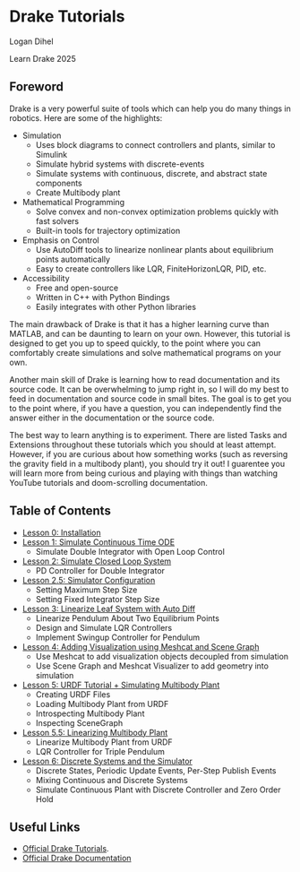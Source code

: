 # Drake Tutorials

Logan Dihel

Learn Drake 2025

## Foreword

Drake is a very powerful suite of tools which can help you do many things in robotics. Here are some of the highlights:

* Simulation
    * Uses block diagrams to connect controllers and plants, similar to Simulink
    * Simulate hybrid systems with discrete-events
    * Simulate systems with continuous, discrete, and abstract state components
    * Create Multibody plant
* Mathematical Programming
    * Solve convex and non-convex optimization problems quickly with fast solvers
    * Built-in tools for trajectory optimization
* Emphasis on Control
    * Use AutoDiff tools to linearize nonlinear plants about equilibrium points automatically
    * Easy to create controllers like LQR, FiniteHorizonLQR, PID, etc.
* Accessibility
    * Free and open-source
    * Written in C++ with Python Bindings
    * Easily integrates with other Python libraries

The main drawback of Drake is that it has a higher learning curve than MATLAB, and can be daunting to learn on your own. However, this tutorial is designed to get you up to speed quickly, to the point where you can comfortably create simulations and solve mathematical programs on your own.

Another main skill of Drake is learning how to read documentation and its source code. It can be overwhelming to jump right in, so I will do my best to feed in documentation and source code in small bites. The goal is to get you to the point where, if you have a question, you can independently find the answer either in the documentation or the source code.

The best way to learn anything is to experiment. There are listed Tasks and Extensions throughout these tutorials which you should at least attempt. However, if you are curious about how something works (such as reversing the gravity field in a multibody plant), you should try it out! I guarentee you will learn more from being curious and playing with things than watching YouTube tutorials and doom-scrolling documentation.

## Table of Contents

* [Lesson 0: Installation](./Lesson-0)
* [Lesson 1: Simulate Continuous Time ODE](./Lesson-1)
    * Simulate Double Integrator with Open Loop Control
* [Lesson 2: Simulate Closed Loop System](./Lesson-2)
    * PD Controller for Double Integrator
* [Lesson 2.5: Simulator Configuration](./Lesson-2.5/)
    * Setting Maximum Step Size
    * Setting Fixed Integrator Step Size
* [Lesson 3: Linearize Leaf System with Auto Diff](./Lesson-3/)
    * Linearize Pendulum About Two Equilibrium Points
    * Design and Simulate LQR Controllers
    * Implement Swingup Controller for Pendulum
* [Lesson 4: Adding Visualization using Meshcat and Scene Graph](./Lesson-4/)
    * Use Meshcat to add visualization objects decoupled from simulation
    * Use Scene Graph and Meshcat Visualizer to add geometry into simulation
* [Lesson 5: URDF Tutorial + Simulating Multibody Plant](./Lesson-5/)
    * Creating URDF Files
    * Loading Multibody Plant from URDF
    * Introspecting Multibody Plant
    * Inspecting SceneGraph
* [Lesson 5.5: Linearizing Multibody Plant](/Lesson-5.5/)
    * Linearize Multibody Plant from URDF
    * LQR Controller for Triple Pendulum
* [Lesson 6: Discrete Systems and the Simulator](/Lesson-6/)
    * Discrete States, Periodic Update Events, Per-Step Publish Events
    * Mixing Continuous and Discrete Systems
    * Simulate Continuous Plant with Discrete Controller and Zero Order Hold
<!-- * [Lesson 6: Trajectory Optimization Crash Course]
    * TODO -->
<!-- * [Lesson 6: Linearize Multibody Plant]
* [Lesson 7: Discrete-Time Controllers with Continuous-Time Plants] -->


## Useful Links
* [Official Drake Tutorials](https://github.com/RobotLocomotion/drake/tree/master/tutorials).
* [Official Drake Documentation](https://drake.mit.edu/doxygen_cxx/index.html)